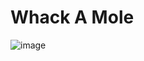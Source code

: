 # Whack A Mole
![image](https://user-images.githubusercontent.com/78622458/177818018-ee8e16cd-22cf-4e11-9be3-1190ef4b6b8d.png)
